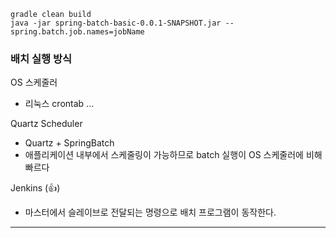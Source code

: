 
```text
gradle clean build
java -jar spring-batch-basic-0.0.1-SNAPSHOT.jar --spring.batch.job.names=jobName
```

### 배치 실행 방식

OS 스케줄러
- 리눅스 crontab ...

Quartz Scheduler 
- Quartz + SpringBatch
- 애플리케이션 내부에서 스케줄링이 가능하므로 batch 실행이 OS 스케줄러에 비해 빠르다

Jenkins (👍)
- 마스터에서 슬레이브로 전달되는 명령으로 배치 프로그램이 동작한다.

---


